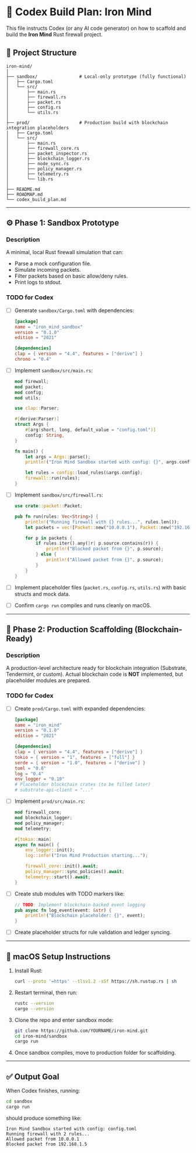 # 🧠 Codex Build Plan: Iron Mind

This file instructs Codex (or any AI code generator) on how to scaffold and build the **Iron Mind** Rust firewall project.

## 📁 Project Structure

```
iron-mind/
│
├── sandbox/                # Local-only prototype (fully functional)
│   ├── Cargo.toml
│   └── src/
│       ├── main.rs
│       ├── firewall.rs
│       ├── packet.rs
│       ├── config.rs
│       └── utils.rs
│
├── prod/                   # Production build with blockchain integration placeholders
│   ├── Cargo.toml
│   └── src/
│       ├── main.rs
│       ├── firewall_core.rs
│       ├── packet_inspector.rs
│       ├── blockchain_logger.rs
│       ├── node_sync.rs
│       ├── policy_manager.rs
│       ├── telemetry.rs
│       └── lib.rs
│
├── README.md
├── ROADMAP.md
└── codex_build_plan.md
```

---

## ⚙️ Phase 1: Sandbox Prototype

### Description
A minimal, local Rust firewall simulation that can:
- Parse a mock configuration file.
- Simulate incoming packets.
- Filter packets based on basic allow/deny rules.
- Print logs to stdout.

### TODO for Codex
- [ ] Generate `sandbox/Cargo.toml` with dependencies:
  ```toml
  [package]
  name = "iron_mind_sandbox"
  version = "0.1.0"
  edition = "2021"

  [dependencies]
  clap = { version = "4.4", features = ["derive"] }
  chrono = "0.4"
  ```

- [ ] Implement `sandbox/src/main.rs`:
  ```rust
  mod firewall;
  mod packet;
  mod config;
  mod utils;

  use clap::Parser;

  #[derive(Parser)]
  struct Args {
      #[arg(short, long, default_value = "config.toml")]
      config: String,
  }

  fn main() {
      let args = Args::parse();
      println!("Iron Mind Sandbox started with config: {}", args.config);

      let rules = config::load_rules(&args.config);
      firewall::run(rules);
  }
  ```

- [ ] Implement `sandbox/src/firewall.rs`:
  ```rust
  use crate::packet::Packet;

  pub fn run(rules: Vec<String>) {
      println!("Running firewall with {} rules...", rules.len());
      let packets = vec![Packet::new("10.0.0.1"), Packet::new("192.168.1.5")];

      for p in packets {
          if rules.iter().any(|r| p.source.contains(r)) {
              println!("Blocked packet from {}", p.source);
          } else {
              println!("Allowed packet from {}", p.source);
          }
      }
  }
  ```

- [ ] Implement placeholder files (`packet.rs`, `config.rs`, `utils.rs`) with basic structs and mock data.

- [ ] Confirm `cargo run` compiles and runs cleanly on macOS.

---

## 🧩 Phase 2: Production Scaffolding (Blockchain-Ready)

### Description
A production-level architecture ready for blockchain integration (Substrate, Tendermint, or custom). Actual blockchain code is **NOT** implemented, but placeholder modules are prepared.

### TODO for Codex
- [ ] Create `prod/Cargo.toml` with expanded dependencies:
  ```toml
  [package]
  name = "iron_mind"
  version = "0.1.0"
  edition = "2021"

  [dependencies]
  clap = { version = "4.4", features = ["derive"] }
  tokio = { version = "1", features = ["full"] }
  serde = { version = "1.0", features = ["derive"] }
  toml = "0.8"
  log = "0.4"
  env_logger = "0.10"
  # Placeholder blockchain crates (to be filled later)
  # substrate-api-client = "..."  
  ```

- [ ] Implement `prod/src/main.rs`:
  ```rust
  mod firewall_core;
  mod blockchain_logger;
  mod policy_manager;
  mod telemetry;

  #[tokio::main]
  async fn main() {
      env_logger::init();
      log::info!("Iron Mind Production starting...");

      firewall_core::init().await;
      policy_manager::sync_policies().await;
      telemetry::start().await;
  }
  ```

- [ ] Create stub modules with TODO markers like:
  ```rust
  // TODO: Implement blockchain-backed event logging
  pub async fn log_event(event: &str) {
      println!("Blockchain placeholder: {}", event);
  }
  ```

- [ ] Create placeholder structs for rule validation and ledger syncing.

---

## 🧰 macOS Setup Instructions

1. Install Rust:
   ```bash
   curl --proto '=https' --tlsv1.2 -sSf https://sh.rustup.rs | sh
   ```
2. Restart terminal, then run:
   ```bash
   rustc --version
   cargo --version
   ```
3. Clone the repo and enter sandbox mode:
   ```bash
   git clone https://github.com/YOURNAME/iron-mind.git
   cd iron-mind/sandbox
   cargo run
   ```
4. Once sandbox compiles, move to production folder for scaffolding.

---

## ✅ Output Goal

When Codex finishes, running:
```bash
cd sandbox
cargo run
```
should produce something like:
```
Iron Mind Sandbox started with config: config.toml
Running firewall with 2 rules...
Allowed packet from 10.0.0.1
Blocked packet from 192.168.1.5
```
